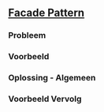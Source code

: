 ## [Facade Pattern](https://www.youtube.com/watch?v=K4FkHVO5iac&list=PLrhzvIcii6GNjpARdnO4ueTUAVR9eMBpc&index=9)

### Probleem

### Voorbeeld

### Oplossing - Algemeen

### Voorbeeld Vervolg
